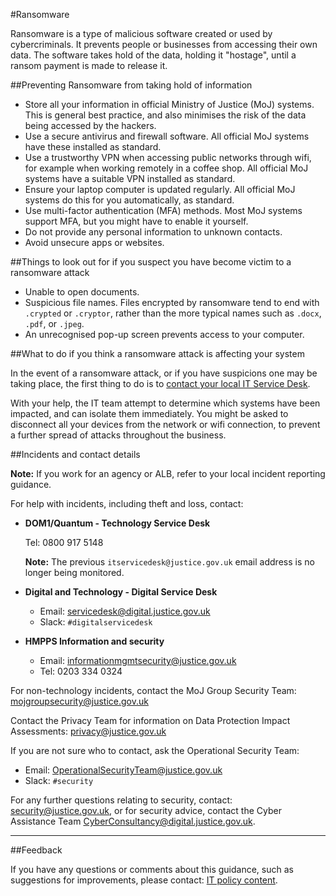 #Ransomware

Ransomware is a type of malicious software created or used by cybercriminals. It prevents people or businesses from accessing their own data. The software takes hold of the data, holding it "hostage", until a ransom payment is made to release it.

##Preventing Ransomware from taking hold of information

* Store all your information in official Ministry of Justice (MoJ) systems. This is general best practice, and also minimises the risk of the data being accessed by the hackers.
* Use a secure antivirus and firewall software. All official MoJ systems have these installed as standard.
* Use a trustworthy VPN when accessing public networks through wifi, for example when working remotely in a coffee shop. All official MoJ systems have a suitable VPN installed as standard.
* Ensure your laptop computer is updated regularly. All official MoJ systems do this for you automatically, as standard.
* Use multi-factor authentication (MFA) methods. Most MoJ systems support MFA, but you might have to enable it yourself.
* Do not provide any personal information to unknown contacts.
* Avoid unsecure apps or websites.

##Things to look out for if you suspect you have become victim to a ransomware attack

* Unable to open documents.
* Suspicious file names. Files encrypted by ransomware tend to end with `.crypted` or `.cryptor`, rather than the more typical names such as `.docx`, `.pdf`, or `.jpeg`.
* An unrecognised pop-up screen prevents access to your computer.

##What to do if you think a ransomware attack is affecting your system

In the event of a ransomware attack, or if you have suspicions one may be taking place, the first thing to do is to [contact your local IT Service Desk](#incidents-and-contact-details).

With your help, the IT team attempt to determine which systems have been impacted, and can isolate them immediately. You might be asked to disconnect all your devices from the network or wifi connection, to prevent a further spread of attacks throughout the business.

##Incidents and contact details

**Note:** If you work for an agency or ALB, refer to your local incident reporting guidance.

For help with incidents, including theft and loss, contact:

* **DOM1/Quantum - Technology Service Desk**

    Tel: 0800 917 5148

    **Note:** The previous `itservicedesk@justice.gov.uk` email address is no longer being monitored.

* **Digital and Technology - Digital Service Desk**
    * Email: [servicedesk@digital.justice.gov.uk](mailto:servicedesk@digital.justice.gov.uk)
    * Slack: `#digitalservicedesk`
* **HMPPS Information and security**
    * Email: [informationmgmtsecurity@justice.gov.uk](mailto:informationmgmtsecurity@justice.gov.uk)
    * Tel: 0203 334 0324

For non-technology incidents, contact the MoJ Group Security Team: [mojgroupsecurity@justice.gov.uk](mailto:mojgroupsecurity@justice.gov.uk)

Contact the Privacy Team for information on Data Protection Impact Assessments: [privacy@justice.gov.uk](mailto:privacy@justice.gov.uk)

If you are not sure who to contact, ask the Operational Security Team:

* Email: [OperationalSecurityTeam@justice.gov.uk](mailto:OperationalSecurityTeam@justice.gov.uk)
* Slack: `#security`

For any further questions relating to security, contact: [security@justice.gov.uk](mailto:security@justice.gov.uk), or for security advice, contact the Cyber Assistance Team [CyberConsultancy@digital.justice.gov.uk](mailto:CyberConsultancy@digital.justice.gov.uk).

---

##Feedback

If you have any questions or comments about this guidance, such as suggestions for improvements, please contact: [IT policy content](mailto:itpolicycontent@digital.justice.gov.uk).

